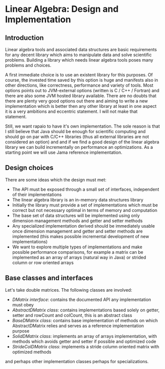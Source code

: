 # Linear Algebra: Design and Implementation

## Introduction

Linear algebra tools and associated data structures are basic requirements for any 
decent library which aims to manipulate data and solve scientific problems. 
Building a library which needs linear algebra tools poses many problems and choices.

A first immediate choice is to use an existent library for this purposes.
Of course, the invested time saved by this option is huge and manifests also in other 
directions, like correctness, performance and variety of tools. Most options points
out to JVM-external options (written is C / C++ / Fortran) and there are also some 
JVM hosted library available. There are no doubts that there are plenty very good 
options out there and aiming to write a new implementation which is better then 
any other library at least in one aspect it is a very ambitions and eccentric statement.
I will not make that statement. 

Still, we want rapaio to have it's own implementation. The sole reason is that I still 
believe that Java should be enough for scientific computing and should go on par
with C/C++ libraries (thus all external libraries are not considered an option) and 
and if we find a good design of the linear algebra library we can build incrementally 
on performance an optimizations. As a starting point we will use Jama reference 
implementation.

## Design choices

There are some ideas which the design must met:

* The API must be exposed through a small set of interfaces, independent of their implementations
* The linear algebra library is an in-memory data structures library
* Initially the library must provide a set of implementations which must be correct but not necessary 
optimal in terms of memory and computation
* The base set of data structures will be implemented using only dimension management methods and
getter and setter methods 
* Any specialized implementation derived should be immediately usable once dimension management and
getter and setter methods are implemented (this makes possible incremental development of new 
implementations)
* We want to explore multiple types of implementations and make possible performance comparisons, 
for example a matrix can be implemented as an array of arrays (natural way in Java) or strided 
column or row oriented arrays

## Base classes and interfaces

Let's take double matrices. The following classes are involved:

* *DMatrix interface*: contains the documented API any implementation must obey
* *AbstractDMatrix class*: contains implementations based solely on getter, setter and rowCount and colCount, 
this is an abstract class
* *BaseDMatrix class*: contains base implementation of methods on which AbstractDMatrix relies and 
serves as a reference implementation purpose
* *SolidDMatrix class*: implements an array of arrays implementation, with methods which avoids 
getter and setter if possible and optimized code
* *StrideColDMatrix class*: implements a stride column oriented matrix with optimized methods 

and perhaps other implementation classes perhaps for specializations.
